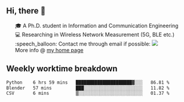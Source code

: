 <h2 > Hi, there 👋 </h3>

<div >
 <ul>
 🎓 A Ph.D. student in Information and Communication Engineering <br>
 💻 Researching in Wireless Network Measurement (5G, BLE etc.)<br>
 :speech_balloon: Contact me through email if possible: <a href="mailto:ethanjia@sjtu.edu.cn"><img src="https://img.shields.io/badge/-ethanjia@sjtu.edu.cn-c14438?style=plastic&logo=Gmail&logoColor=white&link=mailto:mailto:ethanjia@sjtu.edu.cn"></a> <br>
  More info @ <a href="https://haifengjia.github.io">my home page</a>
 </ul>
</div>

<h2 >
Weekly worktime breakdown
</h1>


<!--START_SECTION:waka-->

```txt
Python    6 hrs 59 mins   █████████████████████▓░░░   86.81 %
Blender   57 mins         ███░░░░░░░░░░░░░░░░░░░░░░   11.82 %
CSV       6 mins          ▒░░░░░░░░░░░░░░░░░░░░░░░░   01.37 %
```

<!--END_SECTION:waka-->


